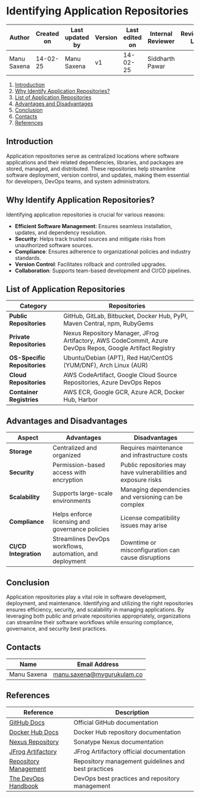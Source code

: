 # Identifying Application Repositories

| **Author** | **Created on** | **Last updated by** |**Version**| **Last edited on** | **Internal Reviewer** | **Reviewer L0** |**Reviewer L1** |**Reviewer L2** |
|------------|----------------|---------------------|-----------|--------------------|---------------|---------------|---------------|---------------|
| Manu Saxena | 14-02-25      | Manu Saxena         | v1 | 14-02-25       | Siddharth Pawar |  | | |

1. [Introduction](#introduction)
2. [Why Identify Application Repositories?](#why-identify-application-repositories)
3. [List of Application Repositories](#list-of-application-repositories)
4. [Advantages and Disadvantages](#advantages-and-disadvantages)
5. [Conclusion](#conclusion)
6. [Contacts](#contacts)
7. [References](#references)

## Introduction
Application repositories serve as centralized locations where software applications and their related dependencies, libraries, and packages are stored, managed, and distributed. These repositories help streamline software deployment, version control, and updates, making them essential for developers, DevOps teams, and system administrators.

## Why Identify Application Repositories?

Identifying application repositories is crucial for various reasons:
- **Efficient Software Management**: Ensures seamless installation, updates, and dependency resolution.
- **Security**: Helps track trusted sources and mitigate risks from unauthorized software sources.
- **Compliance**: Ensures adherence to organizational policies and industry standards.
- **Version Control**: Facilitates rollback and controlled upgrades.
- **Collaboration**: Supports team-based development and CI/CD pipelines.


## List of Application Repositories

| **Category** | **Repositories** |
|-------------|----------------|
| **Public Repositories** | GitHub, GitLab, Bitbucket, Docker Hub, PyPI, Maven Central, npm, RubyGems |
| **Private Repositories** | Nexus Repository Manager, JFrog Artifactory, AWS CodeCommit, Azure DevOps Repos, Google Artifact Registry |
| **OS-Specific Repositories** | Ubuntu/Debian (APT), Red Hat/CentOS (YUM/DNF), Arch Linux (AUR) |
| **Cloud Repositories** | AWS CodeArtifact, Google Cloud Source Repositories, Azure DevOps Repos |
| **Container Registries** | AWS ECR, Google GCR, Azure ACR, Docker Hub, Harbor |

## Advantages and Disadvantages

| **Aspect** | **Advantages** | **Disadvantages** |
|-----------|--------------|----------------|
| **Storage** | Centralized and organized | Requires maintenance and infrastructure costs |
| **Security** | Permission-based access with encryption | Public repositories may have vulnerabilities and exposure risks |
| **Scalability** | Supports large-scale environments | Managing dependencies and versioning can be complex |
| **Compliance** | Helps enforce licensing and governance policies | License compatibility issues may arise |
| **CI/CD Integration** | Streamlines DevOps workflows, automation, and deployment | Downtime or misconfiguration can cause disruptions |

## Conclusion

Application repositories play a vital role in software development, deployment, and maintenance. Identifying and utilizing the right repositories ensures efficiency, security, and scalability in managing applications. By leveraging both public and private repositories appropriately, organizations can streamline their software workflows while ensuring compliance, governance, and security best practices.

## Contacts

| Name| Email Address      |
|-----|--------------------------|
| Manu Saxena | manu.saxena@mygurukulam.co|

## References
|**Reference** | **Description** |
|-------------|----------------|
| [GitHub Docs](https://docs.github.com) | Official GitHub documentation |
| [Docker Hub Docs](https://hub.docker.com) | Docker Hub repository documentation |
| [Nexus Repository](https://help.sonatype.com/) | Sonatype Nexus documentation |
| [JFrog Artifactory](https://jfrog.com/artifactory/) | JFrog Artifactory official documentation |
| [Repository Management](https://martinfowler.com/articles/microservices.html) | Repository management guidelines and best practices |
| [The DevOps Handbook](https://itrevolution.com/the-devops-handbook/) | DevOps best practices and repository management |
